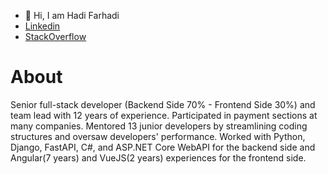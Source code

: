 - 👋 Hi, I am Hadi Farhadi
- [Linkedin](https://www.linkedin.com/in/hadi-farhadi-a6004738/)
- [StackOverflow](https://stackoverflow.com/users/4689206/hadi)

# About
Senior full-stack developer (Backend Side 70% - Frontend Side 30%) and team lead with 12 years of experience. Participated in payment sections at many companies. Mentored 13 junior developers by streamlining coding structures and oversaw developers' performance. Worked with Python, Django, FastAPI, C#, and ASP.NET Core WebAPI for the backend side and Angular(7 years) and VueJS(2 years) experiences for the frontend side.
